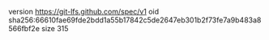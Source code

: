 version https://git-lfs.github.com/spec/v1
oid sha256:66610fae69fde2bdd1a55b17842c5de2647eb301b2f73fe7a9b483a8566fbf2e
size 315
